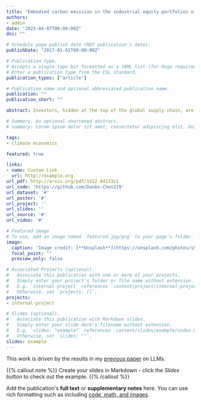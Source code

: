 ```yaml
---
title: "Embodied carbon emission in the industrial equity portfolios of the leading global asset managers/ working paper"
authors:
- admin
date: "2023-04-07T00:00:00Z"
doi: ""

# Schedule page publish date (NOT publication's date).
publishDate: "2017-01-01T00:00:00Z"

# Publication type.
# Accepts a single type but formatted as a YAML list (for Hugo requirements).
# Enter a publication type from the CSL standard.
publication_types: ["article"]

# Publication name and optional abbreviated publication name.
publication: ""
publication_short: ""

abstract: Investors, hidden at the top of the global supply chain, are the key bene ciaries of the entire chain. However, they appear to generate only a small number of direct emissions which may obscure the reality that they should undertake more climate responsibility. No systematic accounting and disclosure of carbon emissions are incorporated in the nancial institution assets. Here, we examine the embodied carbon emissions of the 380 leading global asset managers, using industrial equity portfolios as an example, and show that the embodied carbon emissions of these companies' industrial portfolios have reached 636.97–875.88 MtCO2-eq, and are expected to rising rapidly in 2019. Over 90% of the nanced carbon emissions were embodied in the industrial equity portfolios of the top 20 asset managers in North America and Europe. Meanwhile, weighted average carbon intensity (WACI) and carbon emission to revenue (CETR), re ecting institutions' carbon exposure and e ciency, have not decline tremendously over the last decades, despite divestment only occurring in a few typical high carbon-intensive industries. Moreover, the leading investee companies in the emissions embodied in the industrial equity portfolio were highly contributed by the leading investee companies in high carbon-intensive sectors. In the study, we propose an accounting framework that integrates macro-sector emissions data with micro-nancial data to attribute carbon emissions embodied in equity investment activities to investors, which can inform targeted and effective climate reporting and action. Some large asset managers, for instance, play a pivotal role in portfolio.

# Summary. An optional shortened abstract.
# summary: Lorem ipsum dolor sit amet, consectetur adipiscing elit. Duis posuere tellus ac convallis placerat. Proin tincidunt magna sed ex sollicitudin condimentum.

tags:
- climate economics

featured: true

links:
- name: Custom Link
  url: http://example.org
url_pdf: http://arxiv.org/pdf/1512.04133v1
url_code: 'https://github.com/Danbo-Chen219'
url_dataset: '#'
url_poster: '#'
url_project: ''
url_slides: ''
url_source: '#'
url_video: '#'

# Featured image
# To use, add an image named `featured.jpg/png` to your page's folder. 
image:
  caption: 'Image credit: [**Unsplash**](https://unsplash.com/photos/s9CC2SKySJM)'
  focal_point: ""
  preview_only: false

# Associated Projects (optional).
#   Associate this publication with one or more of your projects.
#   Simply enter your project's folder or file name without extension.
#   E.g. `internal-project` references `content/project/internal-project/index.md`.
#   Otherwise, set `projects: []`.
projects:
- internal-project

# Slides (optional).
#   Associate this publication with Markdown slides.
#   Simply enter your slide deck's filename without extension.
#   E.g. `slides: "example"` references `content/slides/example/index.md`.
#   Otherwise, set `slides: ""`.
slides: example
---
```


This work is driven by the results in my [previous paper](/publication/conference-paper/) on LLMs.

{{% callout note %}}
Create your slides in Markdown - click the *Slides* button to check out the example.
{{% /callout %}}

Add the publication's **full text** or **supplementary notes** here. You can use rich formatting such as including [code, math, and images](https://docs.hugoblox.com/content/writing-markdown-latex/).
